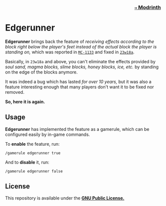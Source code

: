 ### <p align=right>[`→` Modrinth](https://modrinth.com/mod/edgerunner-mod)</p>

# Edgerunner

**Edgerunner** brings back the feature of
*receiving effects according to the block right below the player's feet instead of the actual block the player is standing on,*
which was reported in [`MC-1133`](https://bugs.mojang.com/browse/MC-1133)
and fixed in [`23w18a`](https://feedback.minecraft.net/hc/en-us/articles/15447880761997-Minecraft-Java-Edition-23w18a).

Basically, in `23w18a` and above,
you can't eliminate the effects provided by *soul sand, magma blocks, slime blocks,
honey blocks, ice, etc.* by standing on the edge of the blocks anymore.

It was indeed a bug which has lasted *for over 10 years,*
but it was also a feature interesting enough that many players don't want it to be fixed nor removed.

**So, here it is again.**

## Usage

**Edgerunner** has implemented the feature as a gamerule,
which can be configured easily by in-game commands.

To **enable** the feature, run:
```
/gamerule edgerunner true
```
And to **disable** it, run:
```
/gamerule edgerunner false
```

## License

This repository is available under the **[GNU Public License.](LICENSE)**
